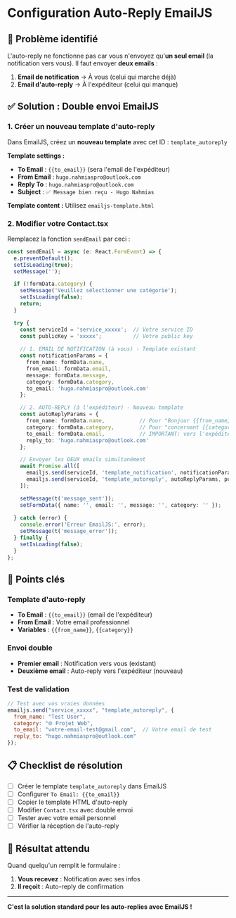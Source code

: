 # Configuration Auto-Reply EmailJS

## 🚨 Problème identifié

L'auto-reply ne fonctionne pas car vous n'envoyez qu'**un seul email** (la notification vers vous). Il faut envoyer **deux emails** :

1. **Email de notification** → À vous (celui qui marche déjà)
2. **Email d'auto-reply** → À l'expéditeur (celui qui manque)

## ✅ Solution : Double envoi EmailJS

### 1. Créer un nouveau template d'auto-reply

Dans EmailJS, créez un **nouveau template** avec cet ID : `template_autoreply`

**Template settings :**
- **To Email** : `{{to_email}}` (sera l'email de l'expéditeur)
- **From Email** : `hugo.nahmiaspro@outlook.com`
- **Reply To** : `hugo.nahmiaspro@outlook.com`
- **Subject** : `✅ Message bien reçu - Hugo Nahmias`

**Template content :** Utilisez `emailjs-template.html`

### 2. Modifier votre Contact.tsx

Remplacez la fonction `sendEmail` par ceci :

```typescript
const sendEmail = async (e: React.FormEvent) => {
  e.preventDefault();
  setIsLoading(true);
  setMessage('');

  if (!formData.category) {
    setMessage('Veuillez sélectionner une catégorie');
    setIsLoading(false);
    return;
  }

  try {
    const serviceId = 'service_xxxxx';  // Votre service ID
    const publicKey = 'xxxxx';          // Votre public key
    
    // 1. EMAIL DE NOTIFICATION (à vous) - Template existant
    const notificationParams = {
      from_name: formData.name,
      from_email: formData.email,
      message: formData.message,
      category: formData.category,
      to_email: 'hugo.nahmiaspro@outlook.com'
    };

    // 2. AUTO-REPLY (à l'expéditeur) - Nouveau template
    const autoReplyParams = {
      from_name: formData.name,           // Pour "Bonjour {{from_name}}"
      category: formData.category,        // Pour "concernant {{category}}"
      to_email: formData.email,           // IMPORTANT: vers l'expéditeur
      reply_to: 'hugo.nahmiaspro@outlook.com'
    };

    // Envoyer les DEUX emails simultanément
    await Promise.all([
      emailjs.send(serviceId, 'template_notification', notificationParams, publicKey),
      emailjs.send(serviceId, 'template_autoreply', autoReplyParams, publicKey)
    ]);

    setMessage(t('message_sent'));
    setFormData({ name: '', email: '', message: '', category: '' });
    
  } catch (error) {
    console.error('Erreur EmailJS:', error);
    setMessage(t('message_error'));
  } finally {
    setIsLoading(false);
  }
};
```

## 🔑 Points clés

### Template d'auto-reply
- **To Email** : `{{to_email}}` (email de l'expéditeur)
- **From Email** : Votre email professionnel
- **Variables** : `{{from_name}}`, `{{category}}`

### Envoi double
- **Premier email** : Notification vers vous (existant)
- **Deuxième email** : Auto-reply vers l'expéditeur (nouveau)

### Test de validation
```javascript
// Test avec vos vraies données
emailjs.send("service_xxxxx", "template_autoreply", {
  from_name: "Test User",
  category: "🌐 Projet Web",
  to_email: "votre-email-test@gmail.com",  // Votre email de test
  reply_to: "hugo.nahmiaspro@outlook.com"
});
```

## 📋 Checklist de résolution

- [ ] Créer le template `template_autoreply` dans EmailJS
- [ ] Configurer `To Email: {{to_email}}`
- [ ] Copier le template HTML d'auto-reply
- [ ] Modifier `Contact.tsx` avec double envoi
- [ ] Tester avec votre email personnel
- [ ] Vérifier la réception de l'auto-reply

## 🎯 Résultat attendu

Quand quelqu'un remplit le formulaire :
1. **Vous recevez** : Notification avec ses infos
2. **Il reçoit** : Auto-reply de confirmation

---

**C'est la solution standard pour les auto-replies avec EmailJS !**